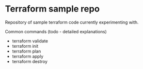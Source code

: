 # Terraform sample repo

Repository of sample terraform code currently experimenting with.


Common commands (todo - detailed explanations)

* terraform validate
* terraform init
* terraform plan 
* terraform apply
* terraform destroy
